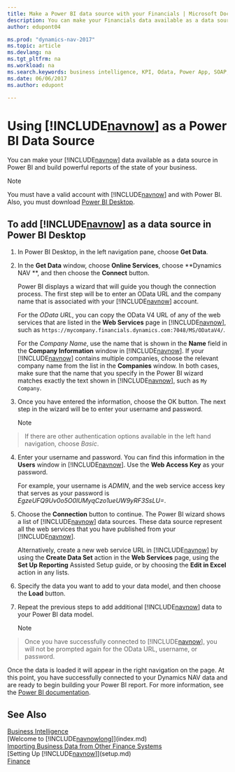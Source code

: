 ```yaml
---
title: Make a Power BI data source with your Financials | Microsoft Docs
description: You can make your Financials data available as a data source in Power BI and build powerful reports of the state of your business.
author: edupont04

ms.prod: "dynamics-nav-2017"
ms.topic: article
ms.devlang: na
ms.tgt_pltfrm: na
ms.workload: na
ms.search.keywords: business intelligence, KPI, Odata, Power App, SOAP, analysis
ms.date: 06/06/2017
ms.author: edupont

---
```

# Using [!INCLUDE[navnow](includes/navnow_md.md)] as a Power BI Data Source
You can make your [!INCLUDE[navnow](includes/navnow_md.md)] data available as a data source in Power BI and build powerful reports of the state of your business.  

> [!NOTE]  
>   You must have a valid account with [!INCLUDE[navnow](includes/navnow_md.md)] and with Power BI. Also, you must download [Power BI Desktop](https://powerbi.microsoft.com/en-us/desktop/).  

## To add [!INCLUDE[navnow](includes/navnow_md.md)] as a data source in Power BI Desktop
1. In Power BI Desktop, in the left navigation pane, choose **Get Data**.
2. In the **Get Data** window, choose **Online Services**, choose **Dynamics NAV **, and then choose the **Connect** button.

   Power BI displays a wizard that will guide you though the connection process. The first step will be to enter an OData URL and the company name that is associated with your [!INCLUDE[navnow](includes/navnow_md.md)] account.  

   For the *OData URL*, you can copy the OData V4 URL of any of the web services that are listed in the **Web Services** page in [!INCLUDE[navnow](includes/navnow_md.md)], such as `https://mycompany.financials.dynamics.com:7048/MS/ODataV4/`.  

   For the *Company Name*, use the name that is shown in the **Name** field in the **Company Information** window in [!INCLUDE[navnow](includes/navnow_md.md)]. If your [!INCLUDE[navnow](includes/navnow_md.md)] contains multiple companies, choose the relevant company name from the list in the **Companies** window. In both cases, make sure that the name that you specify in the Power BI wizard matches exactly the text shown in [!INCLUDE[navnow](includes/navnow_md.md)], such as `My Company`.
3. Once you have entered the information, choose the OK button. The next step in the wizard will be to enter your username and password.

   > [!NOTE]  
>    If there are other authentication options available in the left hand navigation, choose *Basic*.
4. Enter your username and password. You can find this information in the **Users** window in [!INCLUDE[navnow](includes/navnow_md.md)]. Use the **Web Access Key** as your password.

   For example, your username is *ADMIN*, and the web service access key that serves as your password is *EgzeUFQ9Uv0o5O0lUMyqCzo1ueUW9yRF3SsLU=*.
5. Choose the **Connection** button to continue. The Power BI wizard shows a list of [!INCLUDE[navnow](includes/navnow_md.md)] data sources. These data source represent all the web services that you have published from your [!INCLUDE[navnow](includes/navnow_md.md)].

   Alternatively, create a new web service URL in [!INCLUDE[navnow](includes/navnow_md.md)] by using the **Create Data Set** action in the **Web Services** page, using the **Set Up Reporting** Assisted Setup guide, or by choosing the **Edit in Excel** action in any lists.

6. Specify the data you want to add to your data model, and then choose the **Load** button.
7. Repeat the previous steps to add additional [!INCLUDE[navnow](includes/navnow_md.md)] data to your Power BI data model.

   > [!NOTE]  
>    Once you have successfully connected to [!INCLUDE[navnow](includes/navnow_md.md)], you will not be prompted again for the OData URL, username, or password.

Once the data is loaded it will appear in the right navigation on the page. At this point, you have successfully connected to your Dynamics NAV data and are ready to begin building your Power BI report. For more information, see the [Power BI documentation](https://powerbi.microsoft.com/documentation/powerbi-landing-page/).

## See Also
[Business Intelligence](bi.md)  
[Welcome to [!INCLUDE[navnowlong](includes/navnowlong_md.md)]](index.md)  
[Importing Business Data from Other Finance Systems](upload-data.md)  
[Setting Up [!INCLUDE[navnow](includes/navnow_md.md)]](setup.md)  
[Finance](finance.md)  
